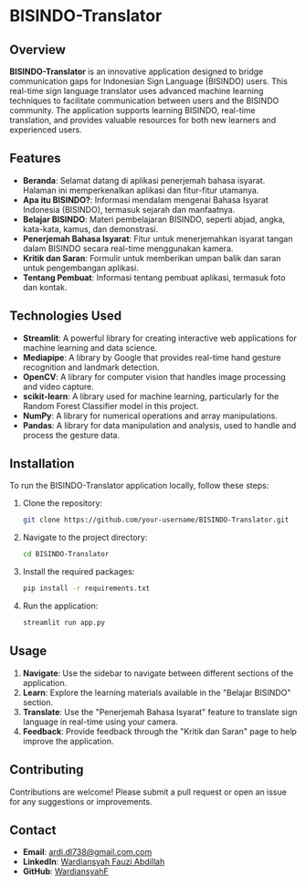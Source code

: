 # BISINDO-Translator

## Overview

**BISINDO-Translator** is an innovative application designed to bridge communication gaps for Indonesian Sign Language (BISINDO) users. This real-time sign language translator uses advanced machine learning techniques to facilitate communication between users and the BISINDO community. The application supports learning BISINDO, real-time translation, and provides valuable resources for both new learners and experienced users.

## Features

- **Beranda**: Selamat datang di aplikasi penerjemah bahasa isyarat. Halaman ini memperkenalkan aplikasi dan fitur-fitur utamanya.
- **Apa itu BISINDO?**: Informasi mendalam mengenai Bahasa Isyarat Indonesia (BISINDO), termasuk sejarah dan manfaatnya.
- **Belajar BISINDO**: Materi pembelajaran BISINDO, seperti abjad, angka, kata-kata, kamus, dan demonstrasi.
- **Penerjemah Bahasa Isyarat**: Fitur untuk menerjemahkan isyarat tangan dalam BISINDO secara real-time menggunakan kamera.
- **Kritik dan Saran**: Formulir untuk memberikan umpan balik dan saran untuk pengembangan aplikasi.
- **Tentang Pembuat**: Informasi tentang pembuat aplikasi, termasuk foto dan kontak.

## Technologies Used

- **Streamlit**: A powerful library for creating interactive web applications for machine learning and data science.
- **Mediapipe**: A library by Google that provides real-time hand gesture recognition and landmark detection.
- **OpenCV**: A library for computer vision that handles image processing and video capture.
- **scikit-learn**: A library used for machine learning, particularly for the Random Forest Classifier model in this project.
- **NumPy**: A library for numerical operations and array manipulations.
- **Pandas**: A library for data manipulation and analysis, used to handle and process the gesture data.

## Installation

To run the BISINDO-Translator application locally, follow these steps:

1. Clone the repository:

   ```bash
   git clone https://github.com/your-username/BISINDO-Translator.git
   ```

2. Navigate to the project directory:

   ```bash
   cd BISINDO-Translator
   ```

3. Install the required packages:

   ```bash
   pip install -r requirements.txt
   ```

4. Run the application:
   ```bash
   streamlit run app.py
   ```

## Usage

1. **Navigate**: Use the sidebar to navigate between different sections of the application.
2. **Learn**: Explore the learning materials available in the "Belajar BISINDO" section.
3. **Translate**: Use the "Penerjemah Bahasa Isyarat" feature to translate sign language in real-time using your camera.
4. **Feedback**: Provide feedback through the "Kritik dan Saran" page to help improve the application.

## Contributing

Contributions are welcome! Please submit a pull request or open an issue for any suggestions or improvements.

## Contact

- **Email**: [ardi.dl738@gmail.com.com](ardi.dl738@gmail.com)
- **LinkedIn**: [Wardiansyah Fauzi Abdillah](https://www.linkedin.com/in/wardiansyah-fauzi-abdillah)
- **GitHub**: [WardiansyahF](https://github.com/WardiansyahF)
